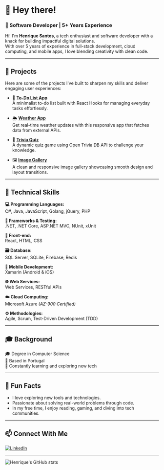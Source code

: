 # 👋 Hey there!

### 🎯 Software Developer | 5+ Years Experience

Hi! I'm **Henrique Santos**, a tech enthusiast and software developer with a knack for building impactful digital solutions.  
With over 5 years of experience in full-stack development, cloud computing, and mobile apps, I love blending creativity with clean code.

---

## 🚀 Projects

Here are some of the projects I've built to sharpen my skills and deliver engaging user experiences:

- 🔧 [**To-Do List App**](https://henr1quesantos.github.io/hs_todo-list-hooks/)  
  A minimalist to-do list built with React Hooks for managing everyday tasks effortlessly.

- 🌦️ [**Weather App**](https://henr1quesantos.github.io/hs_weather-app/)  
  Get real-time weather updates with this responsive app that fetches data from external APIs.

- 🎯 [**Trivia Quiz**](https://henr1quesantos.github.io/hs_trivia-quiz/)  
  A dynamic quiz game using Open Trivia DB API to challenge your knowledge.

- 🖼️ [**Image Gallery**](https://henr1quesantos.github.io/hs_gallery)  
  A clean and responsive image gallery showcasing smooth design and layout transitions.


---

## 💼 Technical Skills

**💻 Programming Languages:**  
C#, Java, JavaScript, Golang, jQuery, PHP  

**🧰 Frameworks & Testing:**  
.NET, .NET Core, ASP.NET MVC, NUnit, xUnit  

**🎨 Front-end:**  
React, HTML, CSS  

**🗃️ Database:**  
SQL Server, SQLite, Firebase, Redis  

**📱 Mobile Development:**  
Xamarin (Android & iOS)  

**🌐 Web Services:**  
Web Services, RESTful APIs  

**☁️ Cloud Computing:**  
Microsoft Azure _(AZ-900 Certified)_  

**⚙️ Methodologies:**  
Agile, Scrum, Test-Driven Development (TDD)  

---

## 🎓 Background

🎓 Degree in Computer Science  
📍 Based in Portugal  
🧠 Constantly learning and exploring new tech

---

## 🎉 Fun Facts

- I love exploring new tools and technologies.
- Passionate about solving real-world problems through code.
- In my free time, I enjoy reading, gaming, and diving into tech communities.

---

## 📫 Connect With Me

[![LinkedIn](https://img.shields.io/badge/LinkedIn-Henrique%20Santos-blue?style=for-the-badge&logo=linkedin)](https://www.linkedin.com/in/henrique-santos-5608a8139/)

---

![Henrique's GitHub stats](https://github-readme-stats.vercel.app/api?username=Henr1queSantos&show_icons=true&theme=tokyonight)
